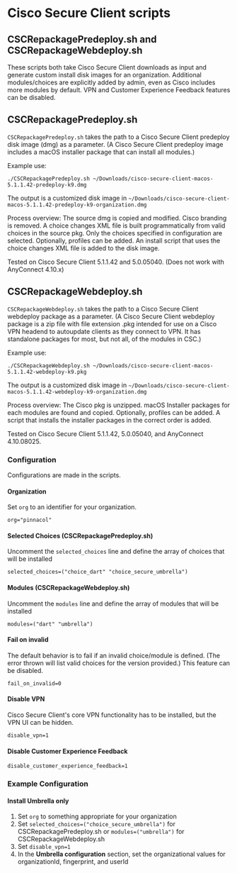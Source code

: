 # Cisco Secure Client scripts

## CSCRepackagePredeploy.sh and CSCRepackageWebdeploy.sh

These scripts both take Cisco Secure Client downloads as input and generate custom install disk images for an organization. Additional modules/choices are explicitly added by admin, even as Cisco includes more modules by default. VPN and Customer Experience Feedback features can be disabled.

## CSCRepackagePredeploy.sh

`CSCRepackagePredeploy.sh` takes the path to a Cisco Secure Client predeploy disk image (dmg) as a parameter. (A Cisco Secure Client predeploy image includes a macOS installer package that can install all modules.)

Example use:

```
./CSCRepackagePredeploy.sh ~/Downloads/cisco-secure-client-macos-5.1.1.42-predeploy-k9.dmg
```

The output is a customized disk image in `~/Downloads/cisco-secure-client-macos-5.1.1.42-predeploy-k9-organization.dmg`

Process overview: The source dmg is copied and modified. Cisco branding is removed. A choice changes XML file is built programmatically from valid choices in the source pkg. Only the choices specified in configuration are selected. Optionally, profiles can be added. An install script that uses the choice changes XML file is added to the disk image.

Tested on Cisco Secure Client 5.1.1.42 and 5.0.05040. (Does not work with AnyConnect 4.10.x)

## CSCRepackageWebdeploy.sh

`CSCRepackageWebdeploy.sh` takes the path to a Cisco Secure Client webdeploy package as a parameter. (A Cisco Secure Client webdeploy package is a zip file with file extension .pkg intended for use on a Cisco VPN headend to autoupdate clients as they connect to VPN. It has standalone packages for most, but not all, of the modules in CSC.)

Example use:

```
./CSCRepackageWebdeploy.sh ~/Downloads/cisco-secure-client-macos-5.1.1.42-webdeploy-k9.pkg
```

The output is a customized disk image in `~/Downloads/cisco-secure-client-macos-5.1.1.42-webdeploy-k9-organization.dmg`

Process overview: The Cisco pkg is unzipped. macOS Installer packages for each modules are found and copied. Optionally, profiles can be added. A script that installs the installer packages in the correct order is added.

Tested on Cisco Secure Client 5.1.1.42, 5.0.05040, and AnyConnect 4.10.08025.

### Configuration

Configurations are made in the scripts.

#### Organization

Set `org` to an identifier for your organization.

```
org="pinnacol"
```

#### Selected Choices (CSCRepackagePredeploy.sh)

Uncomment the `selected_choices` line and define the array of choices that will be installed

```
selected_choices=("choice_dart" "choice_secure_umbrella")
```

#### Modules (CSCRepackageWebdeploy.sh)

Uncomment the `modules` line and define the array of modules that will be installed

```
modules=("dart" "umbrella")
```

#### Fail on invalid

The default behavior is to fail if an invalid choice/module is defined. (The error thrown will list valid choices for the version provided.) This feature can be disabled.

```
fail_on_invalid=0
```

#### Disable VPN

Cisco Secure Client's core VPN functionality has to be installed, but the VPN UI can be hidden.

```
disable_vpn=1
```

#### Disable Customer Experience Feedback

```
disable_customer_experience_feedback=1
```

### Example Configuration

#### Install Umbrella only

1. Set `org` to something appropriate for your organization
1. Set `selected_choices=("choice_secure_umbrella")` for CSCRepackagePredeploy.sh or `modules=("umbrella")` for CSCRepackageWebdeploy.sh
1. Set `disable_vpn=1`
1. In the **Umbrella configuration** section, set the organizational values for organizationId, fingerprint, and userId

